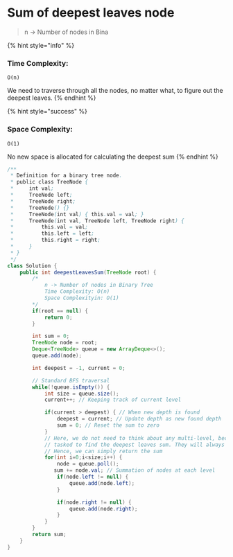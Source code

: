 # Sum of deepest leaves node

> n -> Number of nodes in Bina

{% hint style="info" %}
### Time Complexity:

`O(n)`

We need to traverse through all the nodes, no matter what, to figure out the deepest leaves.
{% endhint %}

{% hint style="success" %}
### Space Complexity:&#x20;

`O(1)`

No new space is allocated for calculating the deepest sum
{% endhint %}

```java
/**
 * Definition for a binary tree node.
 * public class TreeNode {
 *     int val;
 *     TreeNode left;
 *     TreeNode right;
 *     TreeNode() {}
 *     TreeNode(int val) { this.val = val; }
 *     TreeNode(int val, TreeNode left, TreeNode right) {
 *         this.val = val;
 *         this.left = left;
 *         this.right = right;
 *     }
 * }
 */
class Solution {
    public int deepestLeavesSum(TreeNode root) {
        /*
            n -> Number of nodes in Binary Tree
            Time Complexity: O(n)
            Space Complexityin: O(1)
        */
        if(root == null) {
            return 0;
        }

        int sum = 0;
        TreeNode node = root;
        Deque<TreeNode> queue = new ArrayDeque<>();
        queue.add(node);

        int deepest = -1, current = 0;

        // Standard BFS traversal
        while(!queue.isEmpty()) {
            int size = queue.size();
            current++; // Keeping track of current level

            if(current > deepest) { // When new depth is found
                deepest = current; // Update depth as new found depth
                sum = 0; // Reset the sum to zero
            }
            // Here, we do not need to think about any multi-level, because we are 
            // tasked to find the deepest leaves sum. They will always be last,
            // Hence, we can simply return the sum
            for(int i=0;i<size;i++) {
                node = queue.poll();
               sum += node.val; // Summation of nodes at each level
                if(node.left != null) {
                    queue.add(node.left);
                }

                if(node.right != null) {
                    queue.add(node.right);
                }
            }
        }
        return sum;
    }
}
```
